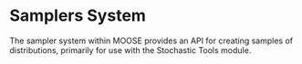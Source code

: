 # Samplers System

The sampler system within MOOSE provides an API for creating samples of distributions, primarily for
use with the Stochastic Tools module.
